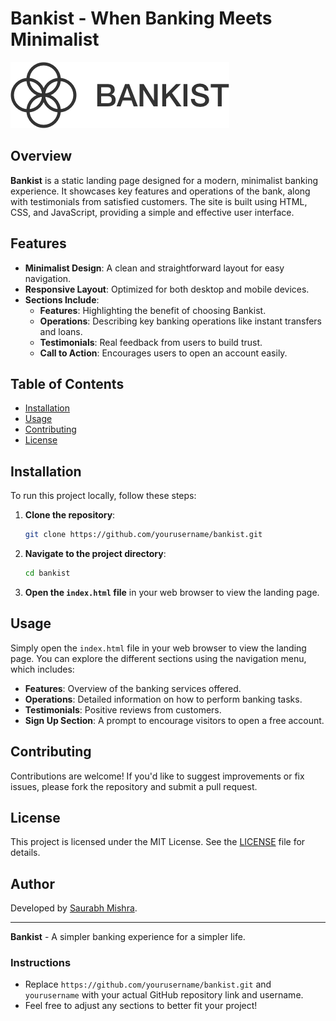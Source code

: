 # Bankist - When Banking Meets Minimalist

![Bankist Logo](img/logo.png)

## Overview

**Bankist** is a static landing page designed for a modern, minimalist banking experience. It showcases key features and operations of the bank, along with testimonials from satisfied customers. The site is built using HTML, CSS, and JavaScript, providing a simple and effective user interface.

## Features

- **Minimalist Design**: A clean and straightforward layout for easy navigation.
- **Responsive Layout**: Optimized for both desktop and mobile devices.
- **Sections Include**:
  - **Features**: Highlighting the benefit of choosing Bankist.
  - **Operations**: Describing key banking operations like instant transfers and loans.
  - **Testimonials**: Real feedback from users to build trust.
  - **Call to Action**: Encourages users to open an account easily.

## Table of Contents

- [Installation](#installation)
- [Usage](#usage)
- [Contributing](#contributing)
- [License](#license)

## Installation

To run this project locally, follow these steps:

1. **Clone the repository**:
   ```bash
   git clone https://github.com/yourusername/bankist.git
   ```
   
2. **Navigate to the project directory**:
   ```bash
   cd bankist
   ```

3. **Open the `index.html` file** in your web browser to view the landing page.

## Usage

Simply open the `index.html` file in your web browser to view the landing page. You can explore the different sections using the navigation menu, which includes:

- **Features**: Overview of the banking services offered.
- **Operations**: Detailed information on how to perform banking tasks.
- **Testimonials**: Positive reviews from customers.
- **Sign Up Section**: A prompt to encourage visitors to open a free account.

## Contributing

Contributions are welcome! If you'd like to suggest improvements or fix issues, please fork the repository and submit a pull request.

## License

This project is licensed under the MIT License. See the [LICENSE](LICENSE) file for details.

## Author

Developed by [Saurabh Mishra](https://github.com/m-saurabh01).

---

**Bankist** - A simpler banking experience for a simpler life.

### Instructions
- Replace `https://github.com/yourusername/bankist.git` and `yourusername` with your actual GitHub repository link and username.
- Feel free to adjust any sections to better fit your project!

